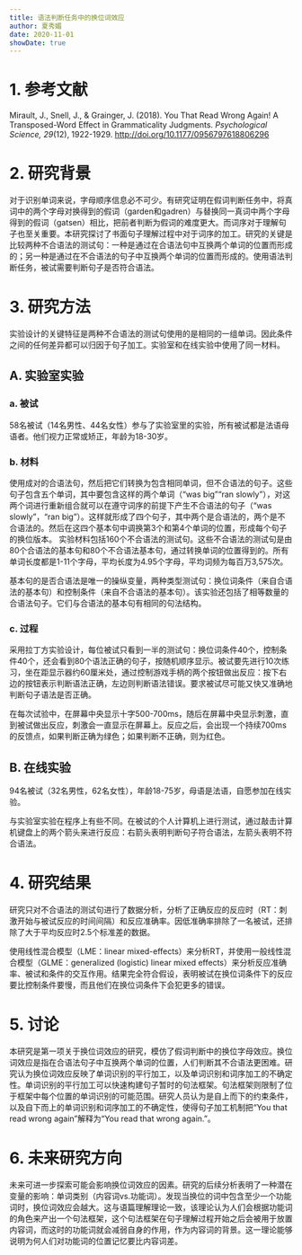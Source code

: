```yaml
---
title: 语法判断任务中的换位词效应
author: 夏秀媚
date: 2020-11-01
showDate: true
---
```

# 1. 参考文献
Mirault, J., Snell, J., & Grainger, J. (2018). You That Read Wrong Again! A Transposed-Word Effect in Grammaticality Judgments. *Psychological Science, 29*(12), 1922-1929. http://doi.org/10.1177/0956797618806296
# 2. 研究背景
对于识别单词来说，字母顺序信息必不可少。有研究证明在假词判断任务中，将真词中的两个字母对换得到的假词（garden和gadren）与替换同一真词中两个字母得到的假词（gatsen）相比，把前者判断为假词的难度更大。而词序对于理解句子也至关重要。本研究探讨了书面句子理解过程中对于词序的加工。研究的关键是比较两种不合语法的测试句：一种是通过在合语法句中互换两个单词的位置而形成的；另一种是通过在不合语法的句子中互换两个单词的位置而形成的。使用语法判断任务，被试需要判断句子是否符合语法。

# 3. 研究方法
实验设计的关键特征是两种不合语法的测试句使用的是相同的一组单词。因此条件之间的任何差异都可以归因于句子加工。实验室和在线实验中使用了同一材料。
## A. 实验室实验
### a. 被试
58名被试（14名男性、44名女性）参与了实验室里的实验，所有被试都是法语母语者。他们视力正常或矫正，年龄为18-30岁。
### b. 材料
使用成对的合语法句，然后把它们转换为包含相同单词，但不合语法的句子。这些句子包含五个单词，其中要包含这样的两个单词（“was big”“ran slowly”），对这两个词进行重新组合就可以在遵守词序的前提下产生不合语法的句子（“was slowly”，“ran big”）。这样就形成了四个句子，其中两个是合语法的，两个是不合语法的。然后在这四个基本句中调换第3个和第4个单词的位置，形成每个句子的换位版本。
实验材料包括160个不合语法的测试句。这些不合语法的测试句是由80个合语法的基本句和80个不合语法基本句，通过转换单词的位置得到的。所有单词长度都是1-11个字母，平均长度为4.95个字母，平均词频为每百万3,575次。

基本句的是否合语法是唯一的操纵变量，两种类型测试句：换位词条件（来自合语法的基本句）和控制条件（来自不合语法的基本句）。该实验还包括了相等数量的合语法句子。它们与合语法的基本句有相同的句法结构。
### c. 过程
采用拉丁方实验设计，每位被试只看到一半的测试句：换位词条件40个，控制条件40个，还会看到80个语法正确的句子，按随机顺序显示。被试要先进行10次练习，坐在距显示器约60厘米处，通过控制游戏手柄的两个按钮做出反应：按下右边的按钮表示判断语法正确，左边则判断语法错误。要求被试尽可能又快又准确地判断句子语法是否正确。

在每次试验中，在屏幕中央显示十字500-700ms，随后在屏幕中央显示刺激，直到被试做出反应，刺激会一直显示在屏幕上。反应之后，会出现一个持续700ms的反馈点，如果判断正确为绿色；如果判断不正确，则为红色。
## B. 在线实验
94名被试（32名男性，62名女性），年龄18-75岁，母语是法语，自愿参加在线实验。 

与实验室实验在程序上有些不同。在被试的个人计算机上进行测试，通过敲击计算机键盘上的两个箭头来进行反应：右箭头表明判断句子符合语法，左箭头表明不符合语法。
# 4. 研究结果
研究只对不合语法的测试句进行了数据分析，分析了正确反应的反应时（RT：刺激开始与被试反应的时间间隔）和反应准确率。因低准确率排除了一名被试，还排除了大于平均反应时2.5个标准差的数据。

使用线性混合模型（LME：linear mixed-effects）来分析RT，并使用一般线性混合模型（GLME：generalized (logistic) linear mixed effects）来分析反应准确率、被试和条件的交互作用。结果完全符合假设，表明被试在换位词条件下的反应要比控制条件要慢，而且他们在换位词条件下会犯更多的错误。
# 5. 讨论
本研究是第一项关于换位词效应的研究，模仿了假词判断中的换位字母效应。换位词效应是指在合语法句子中互换两个单词的位置，人们判断其不合语法更困难。研究认为换位词效应反映了单词识别的平行加工，以及单词识别和词序加工的不确定性。单词识别的平行加工可以快速构建句子暂时的句法框架。句法框架则限制了位于框架中每个位置的单词识别的可能范围。研究人员认为是自上而下的约束条件，以及自下而上的单词识别和词序加工的不确定性，使得句子加工机制把“You that read wrong again”解释为“You read that wrong again.”。
# 6. 未来研究方向
未来可进一步探索可能会影响换位词效应的因素。研究的后续分析表明了一种潜在变量的影响：单词类别（内容词vs.功能词）。发现当换位的词中包含至少一个功能词时，换位词效应会越大。这与语篇理解理论一致，该理论认为人们会根据功能词的角色来产出一个句法框架，这个句法框架在句子理解过程开始之后会被用于放置内容词，而这时的功能词就会减弱自身的作用，作为内容词的背景。这一理论能够说明为何人们对功能词的位置记忆要比内容词差。




